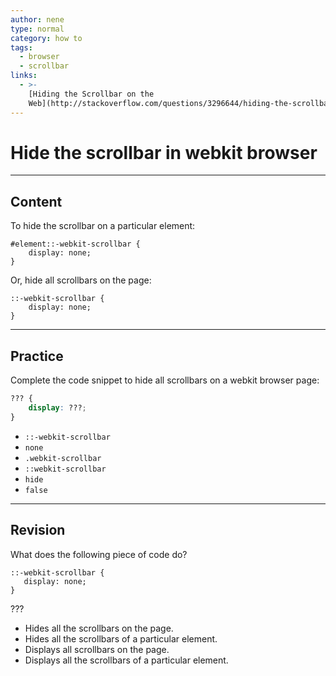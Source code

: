 ```yaml
---
author: nene
type: normal
category: how to
tags:
  - browser
  - scrollbar
links:
  - >-
    [Hiding the Scrollbar on the
    Web](http://stackoverflow.com/questions/3296644/hiding-the-scrollbar-on-an-html-page){discussion}
---
```


# Hide the scrollbar in webkit browser


---

## Content

To hide the scrollbar on a particular element:

```plain-text
#element::-webkit-scrollbar {
    display: none;
}
```

Or, hide all scrollbars on the page:

```plain-text
::-webkit-scrollbar {
    display: none;
}
```


---

## Practice

Complete the code snippet to hide all scrollbars on a webkit browser page:

```css
??? {  
    display: ???;  
}
```

- `::-webkit-scrollbar`
- `none`  
- `.webkit-scrollbar`
- `::webkit-scrollbar`
- `hide`
- `false`


---

## Revision

What does the following piece of code do?

```plain-text
::-webkit-scrollbar {
   display: none;
}
```

???

- Hides all the scrollbars on the page.
- Hides all the scrollbars of a particular element.
- Displays all scrollbars on the page.
- Displays all the scrollbars of a particular element.
